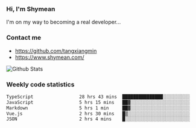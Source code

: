 ### Hi, I'm Shymean

I'm on my way to becoming a real developer...

### Contact me

- <https://github.com/tangxiangmin>
- <https://www.shymean.com/>

![Github Stats](https://github-readme-stats.vercel.app/api?username=tangxiangmin&show_icons=true&theme=dark)


###  Weekly code statistics

<!--START_SECTION:waka-->

```txt
TypeScript                 28 hrs 43 mins  ███████████████░░░░░░░░░░   60.31 %
JavaScript                 5 hrs 15 mins   ██▓░░░░░░░░░░░░░░░░░░░░░░   11.03 %
Markdown                   5 hrs 1 min     ██▓░░░░░░░░░░░░░░░░░░░░░░   10.56 %
Vue.js                     2 hrs 30 mins   █▒░░░░░░░░░░░░░░░░░░░░░░░   05.25 %
JSON                       2 hrs 4 mins    █░░░░░░░░░░░░░░░░░░░░░░░░   04.37 %
```

<!--END_SECTION:waka-->
